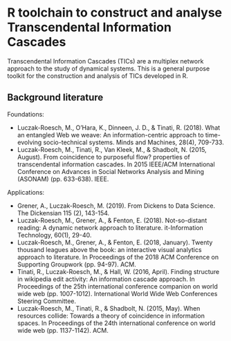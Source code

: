 # R toolchain to construct and analyse Transcendental Information Cascades
Transcendental Information Cascades (TICs) are a multiplex network approach to the study of dynamical systems. This is a general purpose toolkit for the construction and analysis of TICs developed in R.

## Background literature
Foundations:
 * Luczak-Roesch, M., O’Hara, K., Dinneen, J. D., & Tinati, R. (2018). What an entangled Web we weave: An information-centric approach to time-evolving socio-technical systems. Minds and Machines, 28(4), 709-733.
 * Luczak-Roesch, M., Tinati, R., Van Kleek, M., & Shadbolt, N. (2015, August). From coincidence to purposeful flow? properties of transcendental information cascades. In 2015 IEEE/ACM International Conference on Advances in Social Networks Analysis and Mining (ASONAM) (pp. 633-638). IEEE.
 
Applications:
 * Grener, A., Luczak-Roesch, M. (2019). From Dickens to Data Science. The Dickensian 115 (2), 143-154.
 * Luczak-Roesch, M., Grener, A., & Fenton, E. (2018). Not-so-distant reading: A dynamic network approach to literature. it-Information Technology, 60(1), 29-40.
 * Luczak-Roesch, M., Grener, A., & Fenton, E. (2018, January). Twenty thousand leagues above the book: an interactive visual analytics approach to literature. In Proceedings of the 2018 ACM Conference on Supporting Groupwork (pp. 94-97). ACM.
 * Tinati, R., Luczak-Roesch, M., & Hall, W. (2016, April). Finding structure in wikipedia edit activity: An information cascade approach. In Proceedings of the 25th international conference companion on world wide web (pp. 1007-1012). International World Wide Web Conferences Steering Committee.
 * Luczak-Roesch, M., Tinati, R., & Shadbolt, N. (2015, May). When resources collide: Towards a theory of coincidence in information spaces. In Proceedings of the 24th international conference on world wide web (pp. 1137-1142). ACM.

